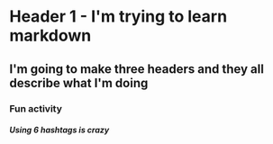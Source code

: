 # Header 1 - I'm trying to learn markdown
## I'm going to make three headers and they all describe what I'm doing
### Fun activity
##### Using 6 hashtags is crazy
